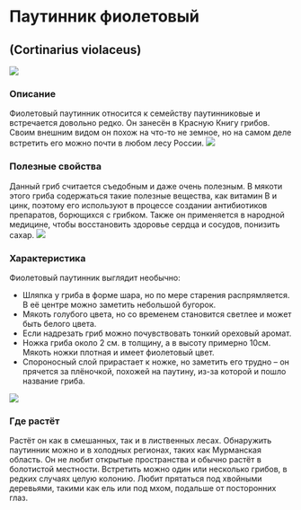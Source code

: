 # Паутинник фиолетовый 
## (Cortinarius violaceus)
![](https://ru.wikipedia.org/wiki/%D0%9F%D0%B0%D1%83%D1%82%D0%B8%D0%BD%D0%BD%D0%B8%D0%BA_%D1%84%D0%B8%D0%BE%D0%BB%D0%B5%D1%82%D0%BE%D0%B2%D1%8B%D0%B9#/media/%D0%A4%D0%B0%D0%B9%D0%BB:Cortinarius_violaceus_02.jpg)
### Описание
Фиолетовый паутинник относится к семейству паутинниковые и встречается довольно редко. Он занесён в Красную Книгу грибов. Своим внешним видом он похож на что-то не земное, но на самом деле встретить его можно почти в любом лесу России.
![](https://ecoportal.info/wp-content/uploads/2018/10/pautinnik-fioletoviy-544x358.jpg)
### Полезные свойства
Данный гриб считается съедобным и даже очень полезным. В мякоти этого гриба содержаться такие полезные вещества, как витамин B и цинк, поэтому его используют в процессе создании антибиотиков препаратов, борющихся с грибком. Также он применяется в народной медицине, чтобы восстановить здоровье сердца и сосудов, понизить сахар.
![](https://sun9-56.userapi.com/impg/NkmW9fEeVljqIsif2_raGB0iFbSPV8-GOj7CGg/2K71UtLqPFU.jpg?size=900x900&quality=95&sign=1b41b5b8f5b6009f60dedc5573b8af9f&c_uniq_tag=NqHnUuFFvrmvsqqpaZ9V7EUgCf1rpPAwKcFk4ZPQKLA&type=album)
### Характеристика 
Фиолетовый паутинник выглядит необычно:
+ Шляпка у гриба в форме шара, но по мере старения распрямляется. В её центре можно заметить небольшой бугорок.
+ Мякоть голубого цвета, но со временем становится светлее и может быть белого цвета.
+ Если надрезать гриб можно почувствовать тонкий ореховый аромат.
+ Ножка гриба около 2 см. в толщину, а в высоту примерно 10см. Мякоть ножки плотная и имеет фиолетовый цвет.
+ Спороносный слой прирастает к ножке, но заметить его трудно – он прячется за плёночкой, похожей на паутину, из-за которой и пошло название гриба.

![](https://pro100ogorod.ru/wp-content/uploads/2019/06/pautinnik-fioletovyj2.jpg)
### Где растёт
Растёт он как в смешанных, так и в лиственных лесах. Обнаружить паутинник можно и в холодных регионах, таких как Мурманская область. Он не любит открытые пространства и обычно растёт в болотистой местности. Встретить можно один или несколько грибов, в редких случаях целую колонию. Любит прятаться под хвойными деревьями, такими как ель или под мхом, подальше от посторонних глаз.
